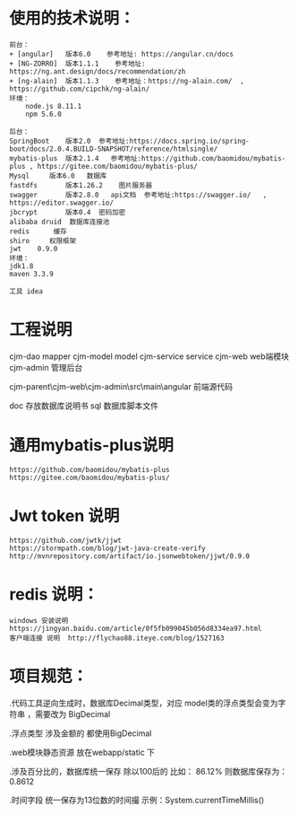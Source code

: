 # 使用的技术说明：
    前台：
	+ [angular]   版本6.0    参考地址: https://angular.cn/docs 
	+ [NG-ZORRO]  版本1.1.1    参考地址: https://ng.ant.design/docs/recommendation/zh
	+ [ng-alain]  版本1.1.3    参考地址：https://ng-alain.com/  , https://github.com/cipchk/ng-alain/
	环境：
		node.js 8.11.1
		npm 5.6.0

    后台：
    SpringBoot    版本2.0  参考地址:https://docs.spring.io/spring-boot/docs/2.0.4.BUILD-SNAPSHOT/reference/htmlsingle/
    mybatis-plus  版本2.1.4   参考地址:https://github.com/baomidou/mybatis-plus , https://gitee.com/baomidou/mybatis-plus/
    Mysql	  版本6.0   数据库
    fastdfs       版本1.26.2    图片服务器
    swagger       版本2.8.0   api文档  参考地址:https://swagger.io/   , https://editor.swagger.io/
    jbcrypt       版本0.4  密码加密
    alibaba druid  数据库连接池
    redis	   缓存
    shiro	  权限框架
    jwt    0.9.0
    环境：
	jdk1.8
	maven 3.3.9
     	
    工具 idea

# 工程说明
cjm-dao	       mapper
cjm-model      model
cjm-service    service
cjm-web      			web端模块
	cjm-admin		管理后台

cjm-parent\cjm-web\cjm-admin\src\main\angular  前端源代码

doc     		存放数据库说明书
sql		        数据库脚本文件

# 通用mybatis-plus说明
	https://github.com/baomidou/mybatis-plus
	https://gitee.com/baomidou/mybatis-plus/
	
# Jwt token 说明
	https://github.com/jwtk/jjwt
	https://stormpath.com/blog/jwt-java-create-verify
	http://mvnrepository.com/artifact/io.jsonwebtoken/jjwt/0.9.0
	
# redis 说明：
	windows 安装说明  https://jingyan.baidu.com/article/0f5fb099045b056d8334ea97.html
	客户端连接 说明  http://flychao88.iteye.com/blog/1527163

# 项目规范：
  
  .代码工具逆向生成时，数据库Decimal类型，对应 model类的浮点类型会变为字符串 ，需要改为 BigDecimal 
  
  .浮点类型 涉及金额的 都使用BigDecimal 
  
  .web模块静态资源 放在webapp/static 下
  
  .涉及百分比的，数据库统一保存  除以100后的   比如：   86.12%   则数据库保存为：0.8612
  
  .时间字段  统一保存为13位数的时间撮    示例：System.currentTimeMillis()